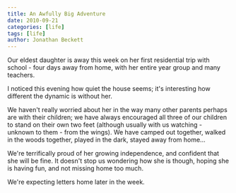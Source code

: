 ```yaml
---
title: An Awfully Big Adventure
date: 2010-09-21
categories: [life]
tags: [life]
author: Jonathan Beckett
---
```


Our eldest daughter is away this week on her first residential trip with school - four days away from home, with her entire year group and many teachers.

I noticed this evening how quiet the house seems; it's interesting how different the dynamic is without her.

We haven't really worried about her in the way many other parents perhaps are with their children; we have always encouraged all three of our children to stand on their own two feet (although usually with us watching - unknown to them - from the wings). We have camped out together, walked in the woods together, played in the dark, stayed away from home...

We're terrifically proud of her growing independence, and confident that she will be fine. It doesn't stop us wondering how she is though, hoping she is having fun, and not missing home too much.

We're expecting letters home later in the week.